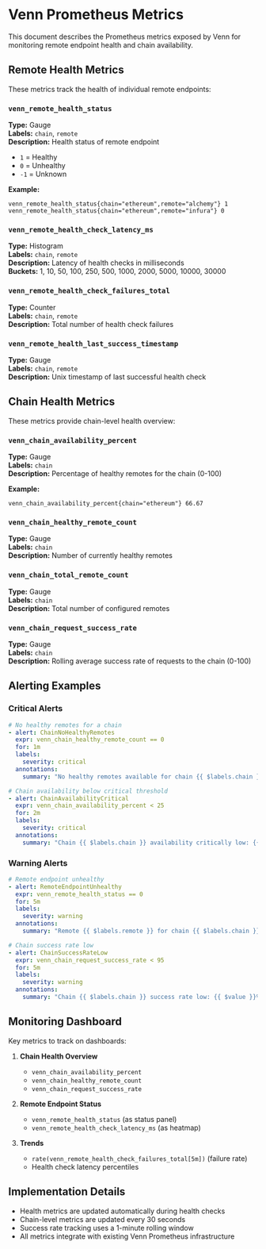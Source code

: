 # Venn Prometheus Metrics

This document describes the Prometheus metrics exposed by Venn for monitoring remote endpoint health and chain availability.

## Remote Health Metrics

These metrics track the health of individual remote endpoints:

### `venn_remote_health_status`
**Type:** Gauge  
**Labels:** `chain`, `remote`  
**Description:** Health status of remote endpoint
- `1` = Healthy
- `0` = Unhealthy  
- `-1` = Unknown

**Example:**
```
venn_remote_health_status{chain="ethereum",remote="alchemy"} 1
venn_remote_health_status{chain="ethereum",remote="infura"} 0
```

### `venn_remote_health_check_latency_ms`
**Type:** Histogram  
**Labels:** `chain`, `remote`  
**Description:** Latency of health checks in milliseconds  
**Buckets:** 1, 10, 50, 100, 250, 500, 1000, 2000, 5000, 10000, 30000

### `venn_remote_health_check_failures_total`
**Type:** Counter  
**Labels:** `chain`, `remote`  
**Description:** Total number of health check failures

### `venn_remote_health_last_success_timestamp`
**Type:** Gauge  
**Labels:** `chain`, `remote`  
**Description:** Unix timestamp of last successful health check

## Chain Health Metrics

These metrics provide chain-level health overview:

### `venn_chain_availability_percent`
**Type:** Gauge  
**Labels:** `chain`  
**Description:** Percentage of healthy remotes for the chain (0-100)

**Example:**
```
venn_chain_availability_percent{chain="ethereum"} 66.67
```

### `venn_chain_healthy_remote_count`
**Type:** Gauge  
**Labels:** `chain`  
**Description:** Number of currently healthy remotes

### `venn_chain_total_remote_count`
**Type:** Gauge  
**Labels:** `chain`  
**Description:** Total number of configured remotes

### `venn_chain_request_success_rate`
**Type:** Gauge  
**Labels:** `chain`  
**Description:** Rolling average success rate of requests to the chain (0-100)

## Alerting Examples

### Critical Alerts

```yaml
# No healthy remotes for a chain
- alert: ChainNoHealthyRemotes
  expr: venn_chain_healthy_remote_count == 0
  for: 1m
  labels:
    severity: critical
  annotations:
    summary: "No healthy remotes available for chain {{ $labels.chain }}"

# Chain availability below critical threshold
- alert: ChainAvailabilityCritical
  expr: venn_chain_availability_percent < 25
  for: 2m
  labels:
    severity: critical
  annotations:
    summary: "Chain {{ $labels.chain }} availability critically low: {{ $value }}%"
```

### Warning Alerts

```yaml
# Remote endpoint unhealthy
- alert: RemoteEndpointUnhealthy
  expr: venn_remote_health_status == 0
  for: 5m
  labels:
    severity: warning
  annotations:
    summary: "Remote {{ $labels.remote }} for chain {{ $labels.chain }} is unhealthy"

# Chain success rate low
- alert: ChainSuccessRateLow
  expr: venn_chain_request_success_rate < 95
  for: 5m
  labels:
    severity: warning
  annotations:
    summary: "Chain {{ $labels.chain }} success rate low: {{ $value }}%"
```

## Monitoring Dashboard

Key metrics to track on dashboards:

1. **Chain Health Overview**
   - `venn_chain_availability_percent` 
   - `venn_chain_healthy_remote_count`
   - `venn_chain_request_success_rate`

2. **Remote Endpoint Status**
   - `venn_remote_health_status` (as status panel)
   - `venn_remote_health_check_latency_ms` (as heatmap)

3. **Trends**
   - `rate(venn_remote_health_check_failures_total[5m])` (failure rate)
   - Health check latency percentiles

## Implementation Details

- Health metrics are updated automatically during health checks
- Chain-level metrics are updated every 30 seconds
- Success rate tracking uses a 1-minute rolling window
- All metrics integrate with existing Venn Prometheus infrastructure